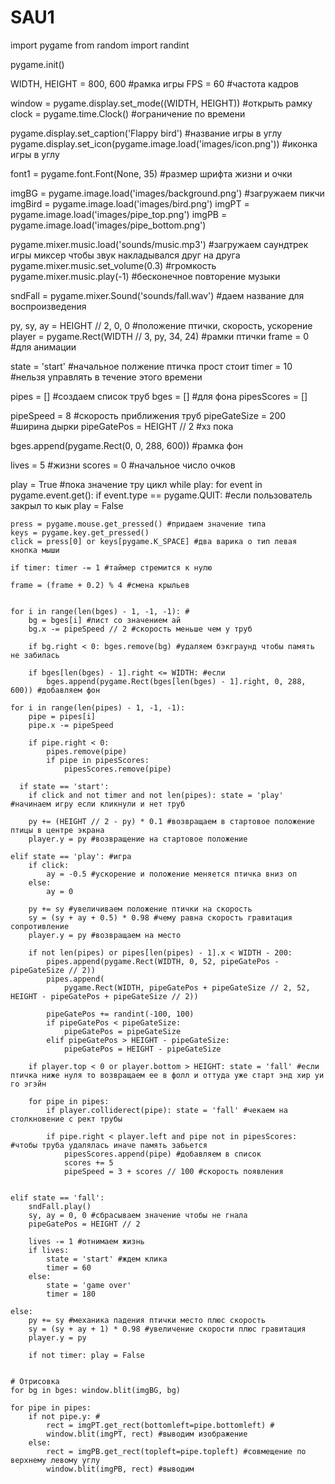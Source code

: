 # SAU1
import pygame
from random import randint

pygame.init()

WIDTH, HEIGHT = 800, 600 #рамка игры
FPS = 60 #частота кадров

window = pygame.display.set_mode((WIDTH, HEIGHT)) #открыть рамку
clock = pygame.time.Clock() #ограничение по времени

pygame.display.set_caption('Flappy bird') #название игры в углу
pygame.display.set_icon(pygame.image.load('images/icon.png')) #иконка игры в углу

font1 = pygame.font.Font(None, 35) #размер шрифта жизни и очки

imgBG = pygame.image.load('images/background.png') #загружаем пикчи
imgBird = pygame.image.load('images/bird.png')
imgPT = pygame.image.load('images/pipe_top.png')
imgPB = pygame.image.load('images/pipe_bottom.png')

pygame.mixer.music.load('sounds/music.mp3') #загружаем саундтрек игры миксер чтобы звук накладывался друг на друга
pygame.mixer.music.set_volume(0.3) #громкость
pygame.mixer.music.play(-1) #бесконечное повторение музыки

sndFall = pygame.mixer.Sound('sounds/fall.wav') #даем название для воспроизведения

py, sy, ay = HEIGHT // 2, 0, 0  #положение птички, скорость, ускорение
player = pygame.Rect(WIDTH // 3, py, 34, 24) #рамки птички
frame = 0 #для анимации

state = 'start' #начальное полжение птичка прост стоит
timer = 10 #нельзя управлять в течение этого времени

pipes = [] #создаем список труб
bges = [] #для фона
pipesScores = []

pipeSpeed = 8 #скорость приближения труб
pipeGateSize = 200 #ширина дырки
pipeGatePos = HEIGHT // 2 #хз пока

bges.append(pygame.Rect(0, 0, 288, 600)) #рамка фон

lives = 5 #жизни
scores = 0 #начальное число очков

play = True #пока значение тру цикл
while play:
    for event in pygame.event.get():
        if event.type == pygame.QUIT: #если пользователь закрыл то кык
            play = False

    press = pygame.mouse.get_pressed() #придаем значение типа
    keys = pygame.key.get_pressed()
    click = press[0] or keys[pygame.K_SPACE] #два варика о тип левая кнопка мыши

    if timer: timer -= 1 #таймер стремится к нулю

    frame = (frame + 0.2) % 4 #смена крыльев


    for i in range(len(bges) - 1, -1, -1): #
        bg = bges[i] #лист со значением ай
        bg.x -= pipeSpeed // 2 #скорость меньше чем у труб

        if bg.right < 0: bges.remove(bg) #удаляем бэкграунд чтобы память не забилась

        if bges[len(bges) - 1].right <= WIDTH: #если 
            bges.append(pygame.Rect(bges[len(bges) - 1].right, 0, 288, 600)) #добавляем фон

    for i in range(len(pipes) - 1, -1, -1):
        pipe = pipes[i]
        pipe.x -= pipeSpeed

        if pipe.right < 0:
            pipes.remove(pipe)
            if pipe in pipesScores:
                pipesScores.remove(pipe)
                
      if state == 'start':
        if click and not timer and not len(pipes): state = 'play' #начинаем игру если кликнули и нет труб

        py += (HEIGHT // 2 - py) * 0.1 #возвращаем в стартовое положение птицы в центре экрана
        player.y = py #возвращение на стартовое положение

    elif state == 'play': #игра
        if click:
            ay = -0.5 #ускорение и положение меняется птичка вниз оп
        else:
            ay = 0

        py += sy #увеличиваем положение птички на скорость
        sy = (sy + ay + 0.5) * 0.98 #чему равна скорость гравитация сопротивление
        player.y = py #возвращаем на место

        if not len(pipes) or pipes[len(pipes) - 1].x < WIDTH - 200:
            pipes.append(pygame.Rect(WIDTH, 0, 52, pipeGatePos - pipeGateSize // 2))
            pipes.append(
                pygame.Rect(WIDTH, pipeGatePos + pipeGateSize // 2, 52, HEIGHT - pipeGatePos + pipeGateSize // 2))

            pipeGatePos += randint(-100, 100)
            if pipeGatePos < pipeGateSize:
                pipeGatePos = pipeGateSize
            elif pipeGatePos > HEIGHT - pipeGateSize:
                pipeGatePos = HEIGHT - pipeGateSize

        if player.top < 0 or player.bottom > HEIGHT: state = 'fall' #если птичка ниже нуля то возвращаем ее в фолл и оттуда уже старт энд хир уи го эгэйн

        for pipe in pipes:
            if player.colliderect(pipe): state = 'fall' #чекаем на столкновение с рект трубы

            if pipe.right < player.left and pipe not in pipesScores: #чтобы труба удалялась иначе память забьется
                pipesScores.append(pipe) #добавляем в список
                scores += 5
                pipeSpeed = 3 + scores // 100 #скорость появления


    elif state == 'fall':
        sndFall.play()
        sy, ay = 0, 0 #сбрасываем значение чтобы не гнала
        pipeGatePos = HEIGHT // 2

        lives -= 1 #отнимаем жизнь
        if lives:
            state = 'start' #ждем клика
            timer = 60
        else:
            state = 'game over'
            timer = 180

    else:
        py += sy #механика падения птички место плюс скорость
        sy = (sy + ay + 1) * 0.98 #увеличение скорости плюс гравитация
        player.y = py

        if not timer: play = False


    # Отрисовка
    for bg in bges: window.blit(imgBG, bg)

    for pipe in pipes:
        if not pipe.y: #
            rect = imgPT.get_rect(bottomleft=pipe.bottomleft) #
            window.blit(imgPT, rect) #выводим изображение
        else:
            rect = imgPB.get_rect(topleft=pipe.topleft) #совмещение по верхнему левому углу
            window.blit(imgPB, rect) #выводим
